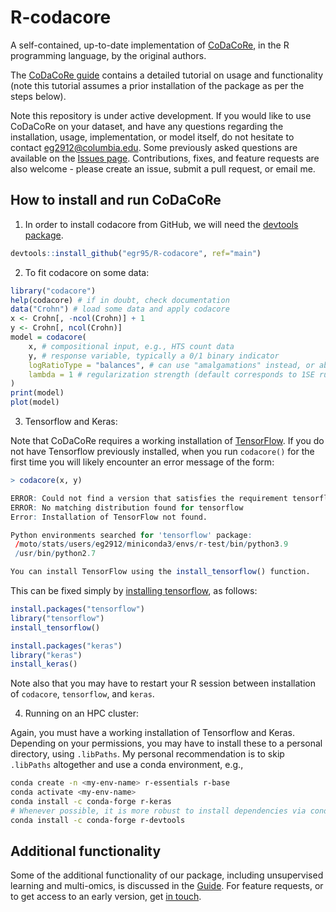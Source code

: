 # R-codacore

A self-contained, up-to-date implementation of [CoDaCoRe](https://doi.org/10.1093/bioinformatics/btab645), in the R programming language, by the original authors.

The [CoDaCoRe guide](https://egr95.github.io/R-codacore/inst/misc/guide.html) contains a detailed tutorial on usage and functionality (note this tutorial assumes a prior installation of the package as per the steps below).

Note this repository is under active development. If you would like to use CoDaCoRe on your dataset, and have any questions regarding the installation, usage, implementation, or model itself, do not hesitate to contact <eg2912@columbia.edu>. Some previously asked questions are available on the [Issues page](https://github.com/egr95/R-codacore/issues).
Contributions, fixes, and feature requests are also welcome - please create an issue, submit a pull request, or email me.

## How to install and run CoDaCoRe

1. In order to install codacore from GitHub, we will need the [devtools package](https://www.r-project.org/nosvn/pandoc/devtools.html).

```r
devtools::install_github("egr95/R-codacore", ref="main")
```

2. To fit codacore on some data:
```r
library("codacore")
help(codacore) # if in doubt, check documentation
data("Crohn") # load some data and apply codacore
x <- Crohn[, -ncol(Crohn)] + 1
y <- Crohn[, ncol(Crohn)]
model = codacore(
    x, # compositional input, e.g., HTS count data 
    y, # response variable, typically a 0/1 binary indicator 
    logRatioType = "balances", # can use "amalgamations" instead, or abbreviations "B" and "A"
    lambda = 1 # regularization strength (default corresponds to 1SE rule) 
)
print(model)
plot(model)
```

3. Tensorflow and Keras:

Note that CoDaCoRe requires a working installation of [TensorFlow](https://tensorflow.rstudio.com/).
If you do not have Tensorflow previously installed, when you run ```codacore()``` for the first time you will likely encounter an error message of the form:
```r
> codacore(x, y)

ERROR: Could not find a version that satisfies the requirement tensorflow
ERROR: No matching distribution found for tensorflow
Error: Installation of TensorFlow not found.

Python environments searched for 'tensorflow' package:
 /moto/stats/users/eg2912/miniconda3/envs/r-test/bin/python3.9
 /usr/bin/python2.7

You can install TensorFlow using the install_tensorflow() function.
```

This can be fixed simply by [installing tensorflow](https://tensorflow.rstudio.com/installation/), as follows:
```r
install.packages("tensorflow")
library("tensorflow")
install_tensorflow()

install.packages("keras")
library("keras")
install_keras()
```

Note also that you may have to restart your R session between installation of ```codacore```, ```tensorflow```, and ```keras```.

4. Running on an HPC cluster:

Again, you must have a working installation of Tensorflow and Keras.
Depending on your permissions, you may have to install these to a personal directory, using ```.libPaths```.
My personal recommendation is to skip ```.libPaths``` altogether and use a conda environment, e.g.,
```sh
conda create -n <my-env-name> r-essentials r-base
conda activate <my-env-name>
conda install -c conda-forge r-keras
# Whenever possible, it is more robust to install dependencies via conda than install.packages
conda install -c conda-forge r-devtools 
```

## Additional functionality

Some of the additional functionality of our package, including unsupervised learning and multi-omics, is discussed in the [Guide](https://egr95.github.io/R-codacore/inst/misc/guide.html). For feature requests, or to get access to an early version, get [in touch](mailto:eg2912@columbia.edu).
